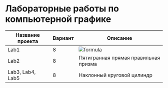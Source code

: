 # Лабораторные работы по компьютерной графике
Название проекта | Вариант | Описание |
-----------------|---------|----------|
Lab1 | 8 | ![formula](https://render.githubusercontent.com/render/math?math=y=ax^{\frac{3}{2}},0\le%20x\le%20B) |
Lab2 | 8 | Пятигранная прямая правильная призма |
Lab3, Lab4, Lab5 | 8 | Наклонный круговой цилиндр |
